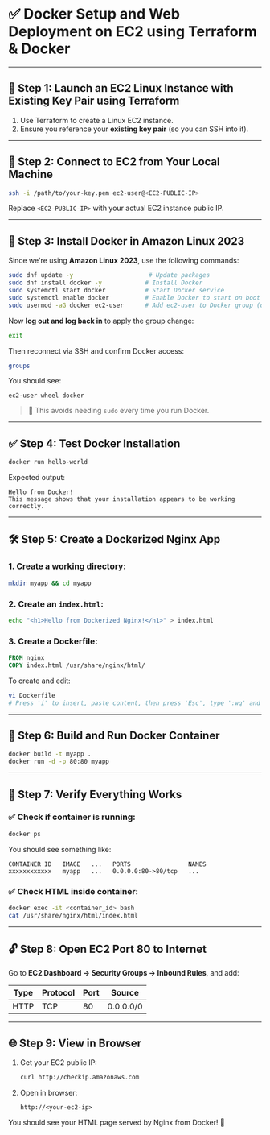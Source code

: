 
# ✅ Docker Setup and Web Deployment on EC2 using Terraform & Docker

---

## 🚀 Step 1: Launch an EC2 Linux Instance with Existing Key Pair using Terraform

1. Use Terraform to create a Linux EC2 instance.
2. Ensure you reference your **existing key pair** (so you can SSH into it).

---

## 🔐 Step 2: Connect to EC2 from Your Local Machine

```bash
ssh -i /path/to/your-key.pem ec2-user@<EC2-PUBLIC-IP>
```

Replace `<EC2-PUBLIC-IP>` with your actual EC2 instance public IP.

---

## 🐳 Step 3: Install Docker in Amazon Linux 2023

Since we're using **Amazon Linux 2023**, use the following commands:

```bash
sudo dnf update -y                     # Update packages
sudo dnf install docker -y            # Install Docker
sudo systemctl start docker           # Start Docker service
sudo systemctl enable docker          # Enable Docker to start on boot
sudo usermod -aG docker ec2-user      # Add ec2-user to Docker group (optional but recommended)
```

Now **log out and log back in** to apply the group change:

```bash
exit
```

Then reconnect via SSH and confirm Docker access:

```bash
groups
```

You should see:
```
ec2-user wheel docker
```

> 🔐 This avoids needing `sudo` every time you run Docker.

---

## ✅ Step 4: Test Docker Installation

```bash
docker run hello-world
```

Expected output:
```
Hello from Docker!
This message shows that your installation appears to be working correctly.
```

---

## 🛠️ Step 5: Create a Dockerized Nginx App

### 1. Create a working directory:
```bash
mkdir myapp && cd myapp
```

### 2. Create an `index.html`:
```bash
echo "<h1>Hello from Dockerized Nginx!</h1>" > index.html
```

### 3. Create a Dockerfile:
```Dockerfile
FROM nginx
COPY index.html /usr/share/nginx/html/
```

To create and edit:
```bash
vi Dockerfile
# Press 'i' to insert, paste content, then press 'Esc', type ':wq' and hit Enter.
```

---

## 🧱 Step 6: Build and Run Docker Container

```bash
docker build -t myapp .
docker run -d -p 80:80 myapp
```

---

## 🧪 Step 7: Verify Everything Works

### ✅ Check if container is running:
```bash
docker ps
```

You should see something like:
```
CONTAINER ID   IMAGE   ...   PORTS                NAMES
xxxxxxxxxxxx   myapp   ...   0.0.0.0:80->80/tcp   ...
```

### ✅ Check HTML inside container:
```bash
docker exec -it <container_id> bash
cat /usr/share/nginx/html/index.html
```

---

## 🔓 Step 8: Open EC2 Port 80 to Internet

Go to **EC2 Dashboard → Security Groups → Inbound Rules**, and add:

| Type  | Protocol | Port | Source     |
|-------|----------|------|------------|
| HTTP  | TCP      | 80   | 0.0.0.0/0  |

---

## 🌐 Step 9: View in Browser

1. Get your EC2 public IP:
   ```bash
   curl http://checkip.amazonaws.com
   ```

2. Open in browser:
   ```
   http://<your-ec2-ip>
   ```

You should see your HTML page served by Nginx from Docker! 🎉
